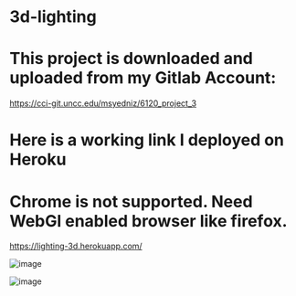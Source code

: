 # 3d-lighting
# This project is downloaded and uploaded from my Gitlab Account:
https://cci-git.uncc.edu/msyedniz/6120_project_3
# Here is a working link I deployed on Heroku 
# Chrome is not supported. Need WebGl enabled browser like firefox.

https://lighting-3d.herokuapp.com/

![image](https://user-images.githubusercontent.com/54637394/101294005-8ba64b80-37e2-11eb-9be7-9087fe072956.png)

![image](https://user-images.githubusercontent.com/54637394/101294022-b09abe80-37e2-11eb-8e16-1b3736333b6e.png)
